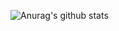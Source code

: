 ![Anurag's github stats](https://github-readme-stats.vercel.app/api?username=Jumpei-Arima&show_icons=true&count_private=true&theme=dracula)

<!--
**Jumpei-Arima/Jumpei-Arima** is a ✨ _special_ ✨ repository because its `README.md` (this file) appears on your GitHub profile.

Here are some ideas to get you started:

- 🔭 I’m currently working on ...
- 🌱 I’m currently learning ...
- 👯 I’m looking to collaborate on ...
- 🤔 I’m looking for help with ...
- 💬 Ask me about ...
- 📫 How to reach me: ...
- 😄 Pronouns: ...
- ⚡ Fun fact: ...
-->
